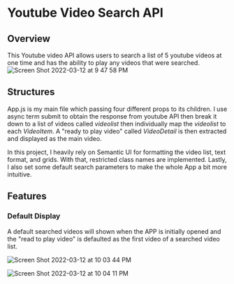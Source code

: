 # Youtube Video Search API

## Overview
This Youtube video API allows users to search a list of 5 youtube videos at one time and has the ability to play any videos that were searched.
![Screen Shot 2022-03-12 at 9 47 58 PM](https://user-images.githubusercontent.com/84875731/158046903-3a9f42d9-27d9-42a6-b313-9eb3f9ed0ec4.png)

## Structures

App.js is my main file which passing four different props to its children. I use async term submit to obtain the response from youtube API then break it down to a list of videos called *videolist* then individually map the *videolist* to each *VideoItem*. A "ready to play video" called *VideoDetail* is then extracted and displayed as the main video.  

In this project, I heavily rely on Semantic UI for formatting the video list, text format, and grids. With that, restricted class names are implemented. Lastly, I also set some default search parameters to make the whole App a bit more intuitive.


## Features

### Default Display
A default searched videos will shown when the APP is initially opened and the "read to play video" is defaulted as the first video of a searched video list.

![Screen Shot 2022-03-12 at 10 03 44 PM](https://user-images.githubusercontent.com/84875731/158047240-3a97654c-f73a-49d5-ad4e-ac622f5c453b.png)

![Screen Shot 2022-03-12 at 10 04 11 PM](https://user-images.githubusercontent.com/84875731/158047251-86323d00-a84b-4088-ba2b-d0a5ddc67962.png)


### 
